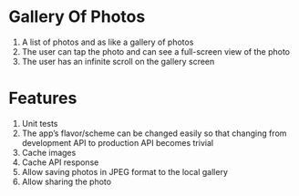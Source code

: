 # Gallery Of Photos
1. A list of photos and as like a gallery of photos
2. The user can tap the photo and can see a full-screen view of the photo
3. The user has an infinite scroll on the gallery screen

# Features
1. Unit tests
2. The app’s flavor/scheme can be changed easily so that changing from development API to production API becomes trivial
3. Cache images
4. Cache API response
5. Allow saving photos in JPEG format to the local gallery
6. Allow sharing the photo
